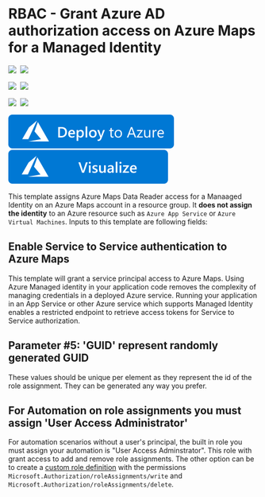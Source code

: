 # RBAC - Grant Azure AD authorization access on Azure Maps for a Managed Identity

<IMG SRC="https://azurequickstartsservice.blob.core.windows.net/badges/201-rbac-managedidentity-maps/PublicLastTestDate.svg" />&nbsp;
<IMG SRC="https://azurequickstartsservice.blob.core.windows.net/badges/201-rbac-managedidentity-maps/PublicDeployment.svg" />&nbsp;

<IMG SRC="https://azurequickstartsservice.blob.core.windows.net/badges/201-rbac-managedidentity-maps/FairfaxLastTestDate.svg" />&nbsp;
<IMG SRC="https://azurequickstartsservice.blob.core.windows.net/badges/201-rbac-managedidentity-maps/FairfaxDeployment.svg" />&nbsp;

<IMG SRC="https://azurequickstartsservice.blob.core.windows.net/badges/201-rbac-managedidentity-maps/BestPracticeResult.svg" />&nbsp;
<IMG SRC="https://azurequickstartsservice.blob.core.windows.net/badges/201-rbac-managedidentity-maps/CredScanResult.svg" />&nbsp;

<a href="https://portal.azure.com/#create/Microsoft.Template/uri/https%3A%2F%2Fraw.githubusercontent.com%2FAzure%2Fazure-quickstart-templates%2Fmaster%2F201-rbac-managedidentity-maps%2Fazuredeploy.json" target="_blank">
    <img src="https://raw.githubusercontent.com/Azure/azure-quickstart-templates/master/1-CONTRIBUTION-GUIDE/images/deploytoazure.svg?sanitize=true"/>
</a>
<a href="http://armviz.io/#/?load=https%3A%2F%2Fraw.githubusercontent.com%2FAzure%2Fazure-quickstart-templates%2Fmaster%2F201-rbac-managedidentity-maps%2Fazuredeploy.json" target="_blank">
  <img src="https://raw.githubusercontent.com/Azure/azure-quickstart-templates/master/1-CONTRIBUTION-GUIDE/images/visualizebutton.svg?sanitize=true"/>
</a>

This template assigns Azure Maps Data Reader access for a Manaaged Identity on an Azure Maps account in a resource group. It **does not assign the identity** to an Azure resource such as `Azure App Service` or `Azure Virtual Machines`. Inputs to this template are following fields:

## Enable Service to Service authentication to Azure Maps

This template will grant a service principal access to Azure Maps. Using Azure Managed identity in your application code removes the complexity of managing credentials in a deployed Azure service. Running your application in an App Service or other Azure service which supports Managed Identity enables a restricted endpoint to retrieve access tokens for Service to Service authorization.

## Parameter #5: 'GUID' represent randomly generated GUID

These values should be unique per element as they represent the id of the role assignment. They can be generated any way you prefer.

## For Automation on role assignments you must assign 'User Access Administrator'

For automation scenarios without a user's principal, the built in role you must assign your automation is "User Access Adminstrator". This role with grant access to add and remove role assignments. The other option can be to create a [custom role definition](https://docs.microsoft.com/en-us/azure/role-based-access-control/custom-roles) with the permissions `Microsoft.Authorization/roleAssignments/write` and `Microsoft.Authorization/roleAssignments/delete`.
